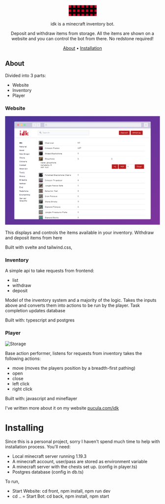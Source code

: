 <br/>
<div align="center">

<img src="https://raw.githubusercontent.com/lazydancer/idk/0979dcfd4745d6a4848bcd430e977de8bd648d6f/img/fourth.gif"/><p></p>

idk is a minecraft inventory bot. 

Deposit and withdraw items from storage. All the items are shown on a website and you can control the bot from there. No redstone required!

[About](#about) •
[Installation](#installation) 

</div>

## About

Divided into 3 parts:
 - Website
 - Inventory
 - Player

### Website

![Website](https://raw.githubusercontent.com/lazydancer/idk/main/img/screenshot-rocks%20(1).png)

This displays and controls the items available in your inventory. Withdraw and deposit items from here 

Built with svelte and tailwind.css,

### Inventory
A simple api to take requests from frontend:
- list
- withdraw
- deposit

Model of the inventory system and a majority of the logic. Takes the inputs above and converts them into actions to be run by the player. Task completion updates database

Built with: typescript and postgres 

### Player

![Storage](https://github.com/lazydancer/idk/blob/main/img/Screenshot%20from%202022-10-02%2009-06-44.png?raw=true)

Base action performer, listens for requests from inventory takes the following actions:
- move (moves the players position by a breadth-first pathing)
- open 
- close
- left click
- right click

Built with: javascript and mineflayer

I've written more about it on my website [pucula.com/idk](https://pucula.com/idk)

# Installing

Since this is a personal project, sorry I haven't spend much time to help with installation process. You'll need:

- Local minecraft server running 1.19.3
- A minecraft account, user/pass are stored as environment variable
- A minecraft server with the chests set up. (config in player.ts)
- Postgres database (config in db.ts)

To run,
- Start Website: cd front, npm install, npm run dev
- cd ..
= Start Bot: cd back, npm install, npm start
